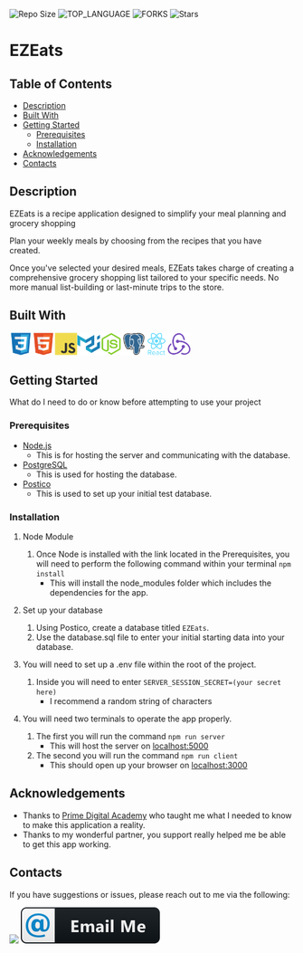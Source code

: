![Repo Size](https://img.shields.io/github/languages/code-size/JoshuaEngebretson/EZEats.svg?style=for-the-badge) ![TOP_LANGUAGE](https://img.shields.io/github/languages/top/JoshuaEngebretson/EZEats.svg?style=for-the-badge) ![FORKS](https://img.shields.io/github/forks/JoshuaEngebretson/EZEats.svg?style=for-the-badge&social) ![Stars](https://img.shields.io/github/stars/JoshuaEngebretson/EZEats.svg?style=for-the-badge)
    
# EZEats

## Table of Contents

- [Description](#description)
- [Built With](#built-with)
- [Getting Started](#getting-started)
  - [Prerequisites](#prerequisites)
  - [Installation](#installation)
- [Acknowledgements](#acknowledgements)
- [Contacts](#contacts)
<!-- - [Usage](#usage) -->
<!-- - [Screenshots](#screenshots) -->

## Description

EZEats is a recipe application designed to simplify your meal planning and grocery shopping

Plan your weekly meals by choosing from the recipes that you have created.

Once you've selected your desired meals, EZEats takes charge of creating a comprehensive grocery shopping list tailored to your specific needs. No more manual list-building or last-minute trips to the store. 

<!-- ## Screenshots

<img src="" /> -->

## Built With

<a href="https://developer.mozilla.org/en-US/docs/Web/CSS"><img src="https://raw.githubusercontent.com/devicons/devicon/master/icons/css3/css3-original.svg" height="40px" width="40px" /></a><a href="https://developer.mozilla.org/en-US/docs/Web/HTML"><img src="https://raw.githubusercontent.com/devicons/devicon/master/icons/html5/html5-original.svg" height="40px" width="40px" /></a><a href="https://developer.mozilla.org/en-US/docs/Web/JavaScript"><img src="https://raw.githubusercontent.com/devicons/devicon/master/icons/javascript/javascript-original.svg" height="40px" width="40px" /></a><a href="https://material-ui.com/"><img src="https://raw.githubusercontent.com/devicons/devicon/master/icons/materialui/materialui-original.svg" height="40px" width="40px" /></a><a href="https://nodejs.org/en/"><img src="https://raw.githubusercontent.com/devicons/devicon/master/icons/nodejs/nodejs-original.svg" height="40px" width="40px" /></a><a href="https://www.postgresql.org/"><img src="https://raw.githubusercontent.com/devicons/devicon/master/icons/postgresql/postgresql-original.svg" height="40px" width="40px" /></a><a href="https://reactjs.org/"><img src="https://raw.githubusercontent.com/devicons/devicon/master/icons/react/react-original-wordmark.svg" height="40px" width="40px" /></a><a href="https://redux.js.org/"><img src="https://raw.githubusercontent.com/devicons/devicon/master/icons/redux/redux-original.svg" height="40px" width="40px" /></a>

## Getting Started

What do I need to do or know before attempting to use your project

### Prerequisites

- [Node.js](https://nodejs.org/en/)
    - This is for hosting the server and communicating with the database.
- [PostgreSQL](https://www.postgresql.org/)
    - This is used for hosting the database.
- [Postico](https://eggerapps.at/postico/v1.php)
    - This is used to set up your initial test database.

### Installation

1. Node Module
    1. Once Node is installed with the link located in the Prerequisites, you will need to perform the following command within your terminal `npm install`
        -  This will install the node_modules folder which includes the dependencies for the app.

2. Set up your database
    1. Using Postico, create a database titled `EZEats`.
    2. Use the database.sql file to enter your initial starting data into your database.

3. You will need to set up a .env file within the root of the project.
    1. Inside you will need to enter `SERVER_SESSION_SECRET=(your secret here)`
        -  I recommend a random string of characters

3. You will need two terminals to operate the app properly.
    1. The first you will run the command `npm run server`
        - This will host the server on [localhost:5000](http://localhost:5000/)
    2. The second you will run the command `npm run client`
        - This should open up your browser on [localhost:3000](http://localhost:3000/)

<!-- ## Usage

How do I use your project -->

## Acknowledgements

- Thanks to [Prime Digital Academy](www.primeacademy.io) who taught me what I needed to know to make this application a reality.
- Thanks to my wonderful partner, you support really helped me be able to get this app working. 

## Contacts

If you have suggestions or issues, please reach out to me via the following:

<a href="https://www.linkedin.com/in/joshua-engebretson"><img src="https://img.shields.io/badge/LinkedIn-0077B5?style=for-the-badge&logo=linkedin&logoColor=white" /></a>  <a href="mailto:joshua.engebretson@gmail.com"><img src=https://raw.githubusercontent.com/johnturner4004/readme-generator/master/src/components/assets/images/email_me_button_icon_151852.svg /></a>
